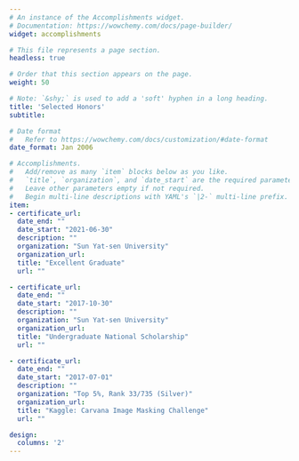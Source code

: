 ```yaml
---
# An instance of the Accomplishments widget.
# Documentation: https://wowchemy.com/docs/page-builder/
widget: accomplishments

# This file represents a page section.
headless: true

# Order that this section appears on the page.
weight: 50

# Note: `&shy;` is used to add a 'soft' hyphen in a long heading.
title: 'Selected Honors'
subtitle:

# Date format
#   Refer to https://wowchemy.com/docs/customization/#date-format
date_format: Jan 2006

# Accomplishments.
#   Add/remove as many `item` blocks below as you like.
#   `title`, `organization`, and `date_start` are the required parameters.
#   Leave other parameters empty if not required.
#   Begin multi-line descriptions with YAML's `|2-` multi-line prefix.
item:
- certificate_url: 
  date_end: ""
  date_start: "2021-06-30"
  description: ""
  organization: "Sun Yat-sen University"
  organization_url: 
  title: "Excellent Graduate"
  url: ""

- certificate_url: 
  date_end: ""
  date_start: "2017-10-30"
  description: ""
  organization: "Sun Yat-sen University"
  organization_url: 
  title: "Undergraduate National Scholarship"
  url: ""

- certificate_url: 
  date_end: ""
  date_start: "2017-07-01"
  description: ""
  organization: "Top 5%, Rank 33/735 (Silver)"
  organization_url: 
  title: "Kaggle: Carvana Image Masking Challenge"
  url: ""

design:
  columns: '2' 
---
```

